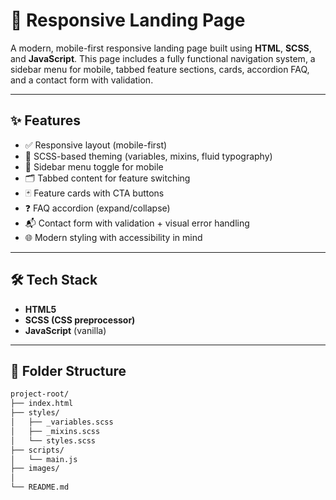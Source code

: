 # 🚀 Responsive Landing Page

A modern, mobile-first responsive landing page built using **HTML**, **SCSS**, and **JavaScript**. This page includes a fully functional navigation system, a sidebar menu for mobile, tabbed feature sections, cards, accordion FAQ, and a contact form with validation.

---

## ✨ Features

- ✅ Responsive layout (mobile-first)
- 🎨 SCSS-based theming (variables, mixins, fluid typography)
- 📱 Sidebar menu toggle for mobile
- 🗂️ Tabbed content for feature switching
- 🃏 Feature cards with CTA buttons
- ❓ FAQ accordion (expand/collapse)
- 📬 Contact form with validation + visual error handling
- 🌐 Modern styling with accessibility in mind

---

## 🛠️ Tech Stack

- **HTML5**
- **SCSS (CSS preprocessor)**
- **JavaScript** (vanilla)

---

## 📁 Folder Structure

```bash
project-root/
├── index.html
├── styles/
│   ├── _variables.scss
│   ├── _mixins.scss
│   └── styles.scss
├── scripts/
│   └── main.js
├── images/
│
└── README.md
